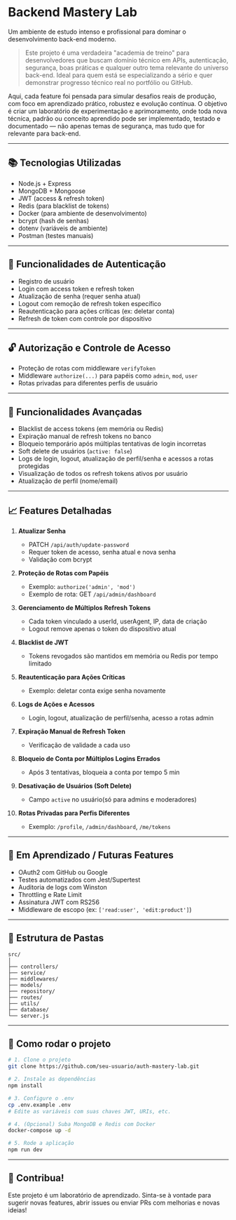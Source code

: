 # Backend Mastery Lab

Um ambiente de estudo intenso e profissional para dominar o desenvolvimento back-end moderno.

> Este projeto é uma verdadeira "academia de treino" para desenvolvedores que buscam domínio técnico em APIs, autenticação, segurança, boas práticas e qualquer outro tema relevante do universo back-end. Ideal para quem está se especializando a sério e quer demonstrar progresso técnico real no portfólio ou GitHub.

Aqui, cada feature foi pensada para simular desafios reais de produção, com foco em aprendizado prático, robustez e evolução contínua. O objetivo é criar um laboratório de experimentação e aprimoramento, onde toda nova técnica, padrão ou conceito aprendido pode ser implementado, testado e documentado — não apenas temas de segurança, mas tudo que for relevante para back-end.

---

## 📚 Tecnologias Utilizadas

- Node.js + Express
- MongoDB + Mongoose
- JWT (access & refresh token)
- Redis (para blacklist de tokens)
- Docker (para ambiente de desenvolvimento)
- bcrypt (hash de senhas)
- dotenv (variáveis de ambiente)
- Postman (testes manuais)

---

## 🔐 Funcionalidades de Autenticação

- Registro de usuário
- Login com access token e refresh token
- Atualização de senha (requer senha atual)
- Logout com remoção de refresh token específico
- Reautenticação para ações críticas (ex: deletar conta)
- Refresh de token com controle por dispositivo

---

## 🔓 Autorização e Controle de Acesso

- Proteção de rotas com middleware `verifyToken`
- Middleware `authorize(...)` para papéis como `admin`, `mod`, `user`
- Rotas privadas para diferentes perfis de usuário

---

## 🧠 Funcionalidades Avançadas

- Blacklist de access tokens (em memória ou Redis)
- Expiração manual de refresh tokens no banco
- Bloqueio temporário após múltiplas tentativas de login incorretas
- Soft delete de usuários (`active: false`)
- Logs de login, logout, atualização de perfil/senha e acessos a rotas protegidas
- Visualização de todos os refresh tokens ativos por usuário
- Atualização de perfil (nome/email)

---

## 📈 Features Detalhadas

1. **Atualizar Senha**
   - PATCH `/api/auth/update-password`
   - Requer token de acesso, senha atual e nova senha
   - Validação com bcrypt

2. **Proteção de Rotas com Papéis**
   - Exemplo: `authorize('admin', 'mod')`
   - Exemplo de rota: GET `/api/admin/dashboard`

3. **Gerenciamento de Múltiplos Refresh Tokens**
   - Cada token vinculado a userId, userAgent, IP, data de criação
   - Logout remove apenas o token do dispositivo atual

4. **Blacklist de JWT**
   - Tokens revogados são mantidos em memória ou Redis por tempo limitado

5. **Reautenticação para Ações Críticas**
   - Exemplo: deletar conta exige senha novamente

6. **Logs de Ações e Acessos**
   - Login, logout, atualização de perfil/senha, acesso a rotas admin

7. **Expiração Manual de Refresh Token**
   - Verificação de validade a cada uso

8. **Bloqueio de Conta por Múltiplos Logins Errados**
   - Após 3 tentativas, bloqueia a conta por tempo 5 min

9. **Desativação de Usuários (Soft Delete)**
   - Campo `active` no usuário(só para admins e moderadores)

10. **Rotas Privadas para Perfis Diferentes**
    - Exemplo: `/profile`, `/admin/dashboard`, `/me/tokens`

---

## 🧪 Em Aprendizado / Futuras Features

- OAuth2 com GitHub ou Google
- Testes automatizados com Jest/Supertest
- Auditoria de logs com Winston
- Throttling e Rate Limit
- Assinatura JWT com RS256
- Middleware de escopo (ex: `['read:user', 'edit:product']`)

---

## 📂 Estrutura de Pastas

```
src/
│
├── controllers/
├── service/
├── middlewares/
├── models/
├── repository/
├── routes/
├── utils/
├── database/
└── server.js
```

---

## 🚀 Como rodar o projeto

```bash
# 1. Clone o projeto
git clone https://github.com/seu-usuario/auth-mastery-lab.git

# 2. Instale as dependências
npm install

# 3. Configure o .env
cp .env.example .env
# Edite as variáveis com suas chaves JWT, URIs, etc.

# 4. (Opcional) Suba MongoDB e Redis com Docker
docker-compose up -d

# 5. Rode a aplicação
npm run dev
```

---

## 📝 Contribua!

Este projeto é um laboratório de aprendizado. Sinta-se à vontade para sugerir novas features, abrir issues ou enviar PRs com melhorias e novas ideias! 